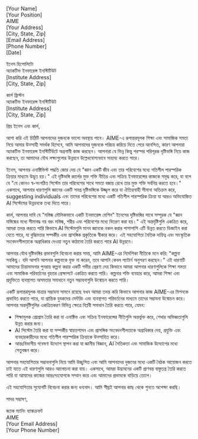 [Your Name]  
[Your Position]  
AIME  
[Your Address]  
[City, State, Zip]  
[Email Address]  
[Phone Number]  
[Date]  

ইনেস হিপোলিটো  
অ্যাকটিভ ইনফারেন্স ইনস্টিটিউট  
[Institute Address]  
[City, State, Zip]  

কার্ল ফ্রিস্টন  
অ্যাকটিভ ইনফারেন্স ইনস্টিটিউট  
[Institute Address]  
[City, State, Zip]  

প্রিয় ইনেস এবং কার্ল,

আশা করি এই চিঠিটি আপনাদের দুজনকে ভালো অবস্থায় পাবে। AIME-এ রূপান্তরমূলক শিক্ষা এবং সামাজিক সমতা নিয়ে আমার উত্সাহী সমর্থক হিসেবে, আমি আপনাদের দুজনকে পরিচয় করিয়ে দিতে পেরে আনন্দিত, কারণ আপনারা অ্যাকটিভ ইনফারেন্স ইনস্টিটিউটে অগ্রগামী কাজ করছেন। আপনারা যে ভিন্ন কিন্তু পরস্পর পরিপূরক দৃষ্টিভঙ্গি নিয়ে কাজ করছেন, তা আমাদের যৌথ লক্ষ্যগুলোর উন্নয়নে উল্লেখযোগ্যভাবে সাহায্য করতে পারে।

ইনেস, আপনার এনাক্টিভিস্ট পদ্ধতি জোর দেয় যে "জ্ঞান একটি জীব এবং তার পরিবেশের মধ্যে গতিশীল পারস্পরিক ক্রিয়ার মাধ্যমে উদ্ভূত হয়।" এই দৃষ্টিভঙ্গি কার্লের মুক্ত শক্তি নীতির এবং সক্রিয় ইনফারেন্সের কাজকে সমৃদ্ধ করে, যা বলে যে "যে কোনও স্ব-সংগঠিত সিস্টেম তার পরিবেশের সাথে সমতা বজায় রেখে তার মুক্ত শক্তি সর্বনিম্ন করতে হবে।" একসাথে, আপনার ধারণাগুলি জ্ঞানের একটি সমগ্র দৃষ্টিভঙ্গিকে উজ্জ্বল করে যা ঐতিহ্যবাহী সীমানা অতিক্রম করে, suggesting individuals এবং তাদের পরিবেশের মধ্যে একটি গতিশীল পারস্পরিক ক্রিয়া যা আরও অভিযোজিত AI সিস্টেমের উন্নয়নকে তথ্য দিতে পারে।

কার্ল, আপনার দাবি যে "মস্তিষ্ক মৌলিকভাবে একটি ইনফারেন্স মেশিন" ইনেসের দৃষ্টিভঙ্গির সাথে সম্পূরক যে "জ্ঞান মস্তিষ্কের মধ্যে সীমাবদ্ধ নয় বরং মস্তিষ্ক, শরীর এবং পরিবেশের মধ্যে বিতরণ করা হয়।" এই অন্তর্দৃষ্টিগুলি একত্রিত করে, আমরা তদন্ত করতে পারি কিভাবে AI সিস্টেমগুলি মানব জ্ঞানকে নকল করার পাশাপাশি এটি উন্নত করতে ডিজাইন করা যেতে পারে, যা বুদ্ধিমত্তার সম্পর্কীয় এবং প্রাসঙ্গিক প্রকৃতিকে স্বীকার করে। এই সহযোগিতা নৈতিক দায়িত্ব এবং সাংস্কৃতিক সংবেদনশীলতাকে অগ্রাধিকার দেওয়া নতুন কাঠামো তৈরি করতে পারে AI উন্নয়নে।

আপনার যৌথ দৃষ্টিভঙ্গির প্রভাবগুলি বিবেচনা করার সময়, আমি AIME-এর নির্দেশিকা নীতিকে মনে করি: "কল্পনা সবকিছু। যদি আপনি আপনার কল্পনাকে যুক্ত না করেন, তবে আপনি কেবল প্যাটার্ন অনুসরণ করছেন।" এই ধারণাটি আমাদের চিন্তাভাবনার পুনরায় কল্পনা করার একটি গভীর প্রেরণা দেয় কিভাবে আমরা আপনার ধারণাগুলিকে শিক্ষা সমতা এবং সামাজিক পরিবর্তনের বৃহত্তর প্রেক্ষাপটে একত্রিত করতে পারি। কল্পনার শক্তি ব্যবহার করে, আমরা শিক্ষা এবং প্রযুক্তিতে ব্যবস্থাগত অসমতার সমাধানে নতুন সম্ভাবনাগুলি উন্মোচন করতে পারি।

একটি রূপান্তরমূলক যাত্রার সম্ভাবনা সামনে রয়েছে যখন আমরা তদন্ত করি কিভাবে আপনার কাজ AIME-এর মিশনকে প্রভাবিত করতে পারে, যা প্রান্তিক যুবকদের মেন্টরিং এবং ব্যবস্থাগত পরিবর্তনের মাধ্যমে তাদের সম্ভাবনা উন্মোচন করে। আপনার অন্তর্দৃষ্টিগুলির একত্রিতকরণ বিভিন্ন ক্ষেত্রে বিপ্লবী সমাধান তৈরি করতে পারে, যেমন:

- শিক্ষামূলক প্রোগ্রাম তৈরি করা যা এনাক্টিভ এবং সক্রিয় ইনফারেন্সের নীতিগুলি অন্তর্ভুক্ত করে, শেখার অভিজ্ঞতাগুলি উন্নত করার জন্য।
- AI সিস্টেম তৈরি করা যা সম্পর্কীয় স্বায়ত্তশাসন এবং প্রাসঙ্গিক সংবেদনশীলতাকে অগ্রাধিকার দেয়, প্রযুক্তি এবং ব্যবহারকারীদের মধ্যে গতিশীল পারস্পরিক ক্রিয়াকে উত্সাহিত করে।
- আন্তঃবিভাগীয় গবেষণা উদ্যোগ স্থাপন করা যা জ্ঞানীয় বিজ্ঞান, AI নৈতিকতা এবং সামাজিক উদ্যোগের মধ্যে সেতুবন্ধন করে।

আপনার সহযোগিতার সম্ভাবনাগুলি নিয়ে আমি উচ্ছ্বসিত এবং আমি আপনাদের দুজনের মধ্যে একটি বৈঠক আয়োজন করতে চাই যাতে এই ধারণাগুলি আরও আলোচনা করা যায়। একসাথে, আমরা উদ্ভাবনের একটি প্রাণবন্ত বাস্তুতন্ত্র তৈরি করতে পারি যা আমাদের কাজের আন্তঃসংযোগকে সম্মান করে এবং আমাদের প্রভাবকে বাড়িয়ে তোলে।

এই সহযোগিতার সুযোগটি বিবেচনা করার জন্য ধন্যবাদ। আমি শীঘ্রই আপনার কাছ থেকে শুনতে অপেক্ষা করছি।

সাদর সম্ভাষণ,

জ্যাক ম্যানিং ব্যাঙ্কক্রফট  
AIME  
[Your Email Address]  
[Your Phone Number]
